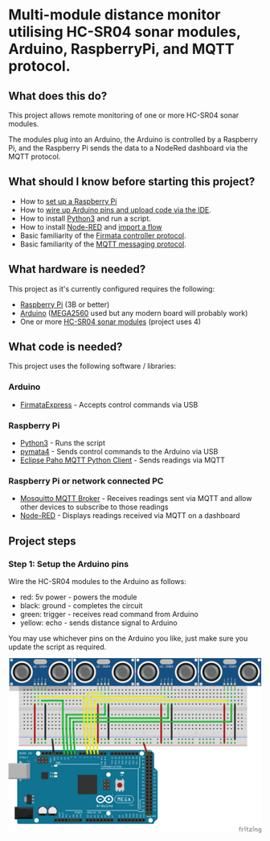 # Multi-module distance monitor utilising HC-SR04 sonar modules, Arduino, RaspberryPi, and MQTT protocol.

## What does this do?

This project allows remote monitoring of one or more HC-SR04 sonar modules.

The modules plug into an Arduino, the Arduino is controlled by a Raspberry Pi, and the Raspberry Pi sends the data to a
NodeRed dashboard via the MQTT protocol.

## What should I know before starting this project?

- How to [set up a Raspberry Pi](https://projects.raspberrypi.org/en/projects/raspberry-pi-setting-up)
- How to [wire up Arduino pins and upload code via the IDE](https://www.arduino.cc/en/Tutorial/Foundations).
- How to install [Python3](https://wiki.python.org/moin/BeginnersGuide/Download) and run a script.
- How to install [Node-RED](https://nodered.org/docs/getting-started)
  and [import a flow](https://nodered.org/docs/user-guide/editor/workspace/import-export)
- Basic familiarity of the [Firmata controller protocol](https://github.com/firmata/protocol).
- Basic familiarity of the [MQTT messaging protocol](https://mqtt.org).

## What hardware is needed?

This project as it's currently configured requires the following:

- [Raspberry Pi](https://www.raspberrypi.org/products) (3B or better)
- [Arduino](https://www.arduino.cc/en/main/products) ([MEGA2560](https://store.arduino.cc/arduino-mega-2560-rev3) used
  but any modern board will probably work)
- One or more [HC-SR04 sonar modules](https://learn.adafruit.com/ultrasonic-sonar-distance-sensors) (project uses 4)

## What code is needed?

This project uses the following software / libraries:

### Arduino

- [FirmataExpress](https://www.arduino.cc/reference/en/libraries/firmataexpress/) - Accepts control commands via USB

### Raspberry Pi
- [Python3](https://www.python.org) - Runs the script
- [pymata4](https://pypi.org/project/pymata4/) - Sends control commands to the Arduino via USB
- [Eclipse Paho MQTT Python Client](https://pypi.org/project/paho-mqtt/) - Sends readings via MQTT

### Raspberry Pi or network connected PC

- [Mosquitto MQTT Broker](https://mosquitto.org/) - Receives readings sent via MQTT and allow other devices to subscribe
  to those readings
- [Node-RED](https://nodered.org/) - Displays readings received via MQTT on a dashboard

## Project steps

### Step 1: Setup the Arduino pins

Wire the HC-SR04 modules to the Arduino as follows:

- red: 5v power - powers the module
- black: ground - completes the circuit
- green: trigger - receives read command from Arduino
- yellow: echo - sends distance signal to Arduino

You may use whichever pins on the Arduino you like, just  make sure you update the script as required.

![diagram](docs_images/4x_HC-SR04_(arduino).png)
